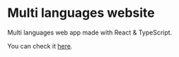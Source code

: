 # Multi languages website

Multi languages web app made with React & TypeScript.

You can check it [here](https://YL2120.github.io/Multi-Languages).